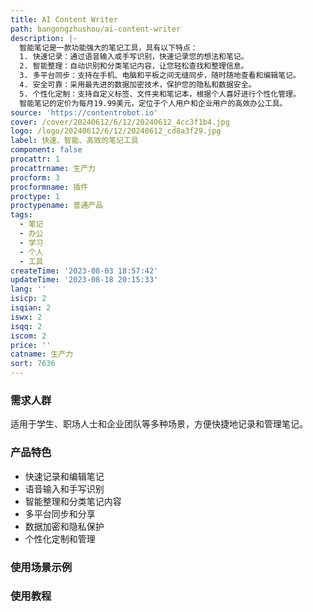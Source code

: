 ```yaml
---
title: AI Content Writer
path: bangongzhushou/ai-content-writer
description: |-
  智能笔记是一款功能强大的笔记工具，具有以下特点：
  1. 快速记录：通过语音输入或手写识别，快速记录您的想法和笔记。
  2. 智能整理：自动识别和分类笔记内容，让您轻松查找和整理信息。
  3. 多平台同步：支持在手机、电脑和平板之间无缝同步，随时随地查看和编辑笔记。
  4. 安全可靠：采用最先进的数据加密技术，保护您的隐私和数据安全。
  5. 个性化定制：支持自定义标签、文件夹和笔记本，根据个人喜好进行个性化管理。
  智能笔记的定价为每月19.99美元，定位于个人用户和企业用户的高效办公工具。
source: 'https://contentrobot.io'
cover: /cover/20240612/6/12/20240612_4cc3f1b4.jpg
logo: /logo/20240612/6/12/20240612_cd8a3f29.jpg
label: 快速、智能、高效的笔记工具
component: false
procattr: 1
procattrname: 生产力
procform: 3
procformname: 插件
proctype: 1
proctypename: 普通产品
tags:
  - 笔记
  - 办公
  - 学习
  - 个人
  - 工具
createTime: '2023-08-03 18:57:42'
updateTime: '2023-08-18 20:15:33'
lang: ''
isicp: 2
isqian: 2
iswx: 2
isqq: 2
iscom: 2
price: ''
catname: 生产力
sort: 7636
---
```




### 需求人群
适用于学生、职场人士和企业团队等多种场景，方便快捷地记录和管理笔记。

### 产品特色
- 快速记录和编辑笔记
- 语音输入和手写识别
- 智能整理和分类笔记内容
- 多平台同步和分享
- 数据加密和隐私保护
- 个性化定制和管理

### 使用场景示例


### 使用教程


  
